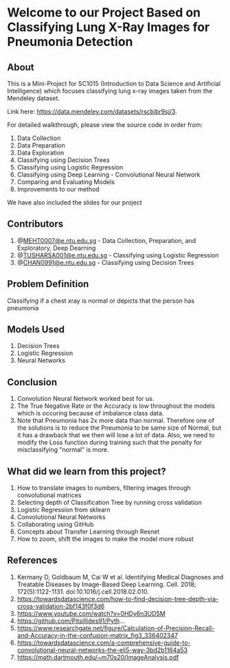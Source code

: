 # Welcome to our Project Based on Classifying Lung X-Ray Images for Pneumonia  Detection
## About 

This is a Mini-Project for SC1015 (Introduction to Data Science and Artificial Intelligence) which focuses classifying lung x-ray images taken from the Mendeley dataset.

Link here: https://data.mendeley.com/datasets/rscbjbr9sj/3. 

For detailed walkthrough, please view the source code in order from:
1. Data Collection
2. Data Preparation
3. Data Exploration
4. Classifying using Decision Trees
5. Classifying using Logistic Regression
6. Classifying using Deep Learning - Convolutional Neural Network
7. Comparing and Evaluating Models
8. Improvements to our method

We have also included the slides for our project

## Contributors
1. @MEHT0007@e.ntu.edu.sg        - Data Collection, Preparation, and Exploratory, Deep Dearning 
2. @TUSHARSA001@e.ntu.edu.sg - Classifying using Logistic Regression
3. @CHAN0991@e.ntu.edu.sg       - Classifying using Decision Trees

## Problem Definition
Classifying if a chest xray is normal or depicts that the person has pneumonia



## Models Used
1. Decision Trees
2. Logistic Regression
3. Neural Networks

## Conclusion
1.  Convolution Neural Network worked best for us.
2.  The True Negative Rate or the Accuracy is low throughout the models which is occuring because of imbalance class data.
3.  Note that Pneumonia has 2x more data than normal. Therefore one of the solutions is to reduce the Pneumonia to be same size of Normal, but it has a drawback that       we then will lose a lot of data. Also, we need to modify the Loss function during training such that the penalty for misclassifying "normal" is more.  

## What did we learn from this project?
1. How to translate images to numbers, filtering images through convolutional matrices 
2. Selecting depth of Classification Tree by running cross validation
3. Logistic Regression from sklearn
4. Convolutional Neural Networks
5. Collaborating using GitHub
6. Concepts about Transfer Learning through Resnet
7. How to zoom, shift the images to make the model more robust

## References
1. Kermany D, Goldbaum M, Cai W et al. Identifying Medical Diagnoses and Treatable Diseases by Image-Based Deep Learning. Cell. 2018; 172(5):1122-1131. doi:10.1016/j.cell.2018.02.010.
2. https://towardsdatascience.com/how-to-find-decision-tree-depth-via-cross-validation-2bf143f0f3d6
3. https://www.youtube.com/watch?v=0HDy6n3UD5M
4. https://github.com/Pitsillides91/Pyth... 
5. https://www.researchgate.net/figure/Calculation-of-Precision-Recall-and-Accuracy-in-the-confusion-matrix_fig3_336402347
6. https://towardsdatascience.com/a-comprehensive-guide-to-convolutional-neural-networks-the-eli5-way-3bd2b1164a53
7. https://math.dartmouth.edu/~m70s20/ImageAnalysis.pdf


